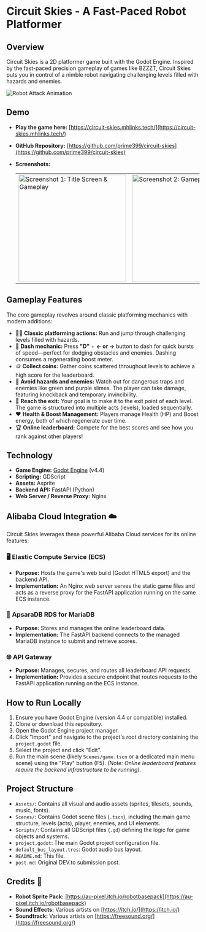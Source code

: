 # Circuit Skies - A Fast-Paced Robot Platformer

## Overview

Circuit Skies is a 2D platformer game built with the Godot Engine. Inspired by the fast-paced precision gameplay of games like BZZZT, Circuit Skies puts you in control of a nimble robot navigating challenging levels filled with hazards and enemies.

![Robot Attack Animation](https://dev-to-uploads.s3.amazonaws.com/uploads/articles/kawfzghuu3vfxyaci7tx.gif)

## Demo

*   **Play the game here:** [https://circuit-skies.mhlinks.tech/](https://circuit-skies.mhlinks.tech/)
*   **GitHub Repository:** [https://github.com/prime399/circuit-skies](https://github.com/prime399/circuit-skies)

*   **Screenshots:**
    <div align="center">
      <table>
        <tr>
          <td><img src="https://dev-to-uploads.s3.amazonaws.com/uploads/articles/4vhnr5voevksjr1om1kc.png" alt="Screenshot 1: Title Screen & Gameplay" width="280px"/></td>
          <td><img src="https://dev-to-uploads.s3.amazonaws.com/uploads/articles/p7wgnepapfvv8py8uajw.png" alt="Screenshot 2: Gameplay Action" width="280px"/></td>
          <td><img src="https://dev-to-uploads.s3.amazonaws.com/uploads/articles/hsffj289qhzjpirzdg03.png" alt="Screenshot 3: Challenging Section/Enemy" width="280px"/></td>
        </tr>
      </table>
    </div>

## Gameplay Features

The core gameplay revolves around classic platforming mechanics with modern additions:

*   🏃‍♂️ **Classic platforming actions:** Run and jump through challenging levels filled with hazards.
*   💨 **Dash mechanic:** Press **"D"** + **<- or ->** button to dash for quick bursts of speed—perfect for dodging obstacles and enemies. Dashing consumes a regenerating boost meter.
*   🪙 **Collect coins:** Gather coins scattered throughout levels to achieve a high score for the leaderboard.
*   👾 **Avoid hazards and enemies:** Watch out for dangerous traps and enemies like green and purple slimes. The player can take damage, featuring knockback and temporary invincibility.
*   🚪 **Reach the exit:** Your goal is to make it to the exit point of each level. The game is structured into multiple acts (levels), loaded sequentially.
*   ❤️ **Health & Boost Management:** Players manage Health (HP) and Boost energy, both of which regenerate over time.
*   🏆 **Online leaderboard:** Compete for the best scores and see how you rank against other players!

## Technology

*   **Game Engine:** [Godot Engine](https://godotengine.org/) (v4.4)
*   **Scripting:** GDScript
*   **Assets:** Asprite
*   **Backend API:** FastAPI (Python)
*   **Web Server / Reverse Proxy:** Nginx

## Alibaba Cloud Integration ☁️

Circuit Skies leverages these powerful Alibaba Cloud services for its online features:

### 🖥️ **Elastic Compute Service (ECS)**
*   **Purpose:** Hosts the game's web build (Godot HTML5 export) and the backend API.
*   **Implementation:** An Nginx web server serves the static game files and acts as a reverse proxy for the FastAPI application running on the same ECS instance.

### 💾 **ApsaraDB RDS for MariaDB**
*   **Purpose:** Stores and manages the online leaderboard data.
*   **Implementation:** The FastAPI backend connects to the managed MariaDB instance to submit and retrieve scores.

### 🌐 **API Gateway**
*   **Purpose:** Manages, secures, and routes all leaderboard API requests.
*   **Implementation:** Provides a secure endpoint that routes requests to the FastAPI application running on the ECS instance.

## How to Run Locally

1.  Ensure you have Godot Engine (version 4.4 or compatible) installed.
2.  Clone or download this repository.
3.  Open the Godot Engine project manager.
4.  Click "Import" and navigate to the project's root directory containing the `project.godot` file.
5.  Select the project and click "Edit".
6.  Run the main scene (likely `Scenes/game.tscn` or a dedicated main menu scene) using the "Play" button (F5).
    *(Note: Online leaderboard features require the backend infrastructure to be running).*

## Project Structure

*   `Assets/`: Contains all visual and audio assets (sprites, tilesets, sounds, music, fonts).
*   `Scenes/`: Contains Godot scene files (`.tscn`), including the main game structure, levels (acts), player, enemies, and UI elements.
*   `Scripts/`: Contains all GDScript files (`.gd`) defining the logic for game objects and systems.
*   `project.godot`: The main Godot project configuration file.
*   `default_bus_layout.tres`: Godot audio bus layout.
*   `README.md`: This file.
*   `post.md`: Original DEV.to submission post.

## Credits 🙏

*   **Robot Sprite Pack:** [https://au-pixel.itch.io/robotbasepack](https://au-pixel.itch.io/robotbasepack)
*   **Sound Effects:** Various artists on [https://itch.io/](https://itch.io/)
*   **Soundtrack:** Various artists on [https://freesound.org/](https://freesound.org/)
